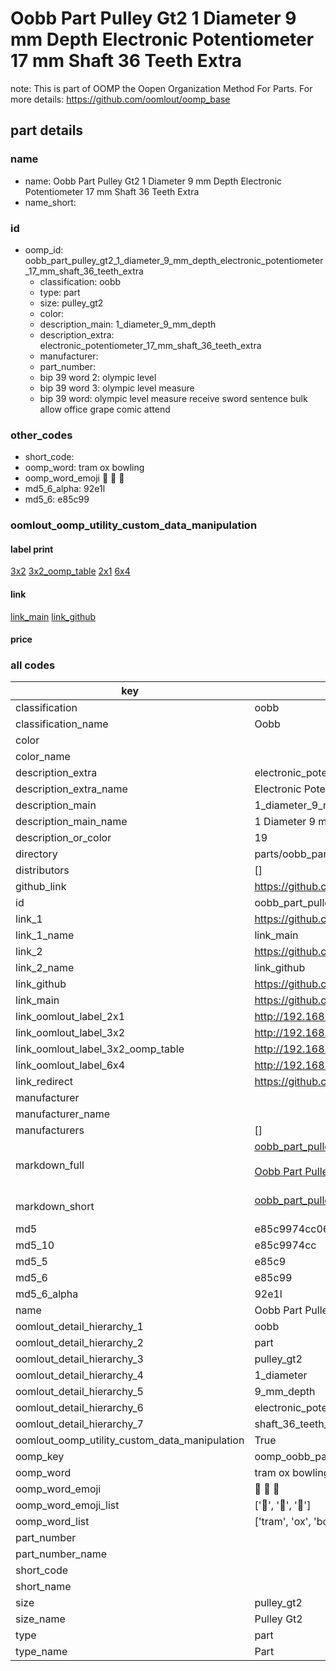# Oobb Part Pulley Gt2 1 Diameter 9 mm Depth Electronic Potentiometer 17 mm Shaft 36 Teeth Extra  

note: This is part of OOMP the Oopen Organization Method For Parts. For more details: https://github.com/oomlout/oomp_base

##  part details
  







### name
* name: Oobb Part Pulley Gt2 1 Diameter 9 mm Depth Electronic Potentiometer 17 mm Shaft 36 Teeth Extra
* name_short: 
### id
* oomp_id: oobb_part_pulley_gt2_1_diameter_9_mm_depth_electronic_potentiometer_17_mm_shaft_36_teeth_extra
  * classification: oobb
  * type: part
  * size: pulley_gt2
  * color: 
  * description_main: 1_diameter_9_mm_depth
  * description_extra: electronic_potentiometer_17_mm_shaft_36_teeth_extra
  * manufacturer: 
  * part_number: 
  * bip 39 word 2: olympic level
  * bip 39 word 3: olympic level measure
  * bip 39 word: olympic level measure receive sword sentence bulk allow office grape comic attend

### other_codes
* short_code: 
* oomp_word: tram ox bowling
* oomp_word_emoji :tram: :ox: :bowling:
* md5_6_alpha: 92e1l
* md5_6: e85c99






### oomlout_oomp_utility_custom_data_manipulation
#### label print
[3x2](http://192.168.1.245:1112/?label=oomp%2092e1l)
[3x2_oomp_table](http://192.168.1.108:1112/?label=oomp%2092e1l)
[2x1](http://192.168.1.242:1112/?label=oomp%2092e1l)
[6x4](http://192.168.1.55:1112/?label=oomp%2092e1l)    

#### link

[link_main](https://github.com/oomlout/oomlout_oomp_version_1_messy/tree/main/parts/oobb_part_pulley_gt2_1_diameter_9_mm_depth_electronic_potentiometer_17_mm_shaft_36_teeth_extra) [link_github](https://github.com/oomlout/oomlout_oomp_version_1_messy/tree/main/parts/oobb_part_pulley_gt2_1_diameter_9_mm_depth_electronic_potentiometer_17_mm_shaft_36_teeth_extra)                             

#### price







### all codes 
| key | value |  
| --- | --- |  
| classification | oobb |  
| classification_name | Oobb |  
| color |  |  
| color_name |  |  
| description_extra | electronic_potentiometer_17_mm_shaft_36_teeth_extra |  
| description_extra_name | Electronic Potentiometer 17 mm Shaft 36 Teeth Extra |  
| description_main | 1_diameter_9_mm_depth |  
| description_main_name | 1 Diameter 9 mm Depth |  
| description_or_color | 19 |  
| directory | parts/oobb_part_pulley_gt2_1_diameter_9_mm_depth_electronic_potentiometer_17_mm_shaft_36_teeth_extra |  
| distributors | [] |  
| github_link | https://github.com/oomlout/oomlout_oomp_part_src/tree/main/parts/oobb_part_pulley_gt2_1_diameter_9_mm_depth_electronic_potentiometer_17_mm_shaft_36_teeth_extra |  
| id | oobb_part_pulley_gt2_1_diameter_9_mm_depth_electronic_potentiometer_17_mm_shaft_36_teeth_extra |  
| link_1 | https://github.com/oomlout/oomlout_oomp_version_1_messy/tree/main/parts/oobb_part_pulley_gt2_1_diameter_9_mm_depth_electronic_potentiometer_17_mm_shaft_36_teeth_extra |  
| link_1_name | link_main |  
| link_2 | https://github.com/oomlout/oomlout_oomp_version_1_messy/tree/main/parts/oobb_part_pulley_gt2_1_diameter_9_mm_depth_electronic_potentiometer_17_mm_shaft_36_teeth_extra |  
| link_2_name | link_github |  
| link_github | https://github.com/oomlout/oomlout_oomp_version_1_messy/tree/main/parts/oobb_part_pulley_gt2_1_diameter_9_mm_depth_electronic_potentiometer_17_mm_shaft_36_teeth_extra |  
| link_main | https://github.com/oomlout/oomlout_oomp_version_1_messy/tree/main/parts/oobb_part_pulley_gt2_1_diameter_9_mm_depth_electronic_potentiometer_17_mm_shaft_36_teeth_extra |  
| link_oomlout_label_2x1 | http://192.168.1.242:1112/?label=oomp%2092e1l |  
| link_oomlout_label_3x2 | http://192.168.1.245:1112/?label=oomp%2092e1l |  
| link_oomlout_label_3x2_oomp_table | http://192.168.1.108:1112/?label=oomp%2092e1l |  
| link_oomlout_label_6x4 | http://192.168.1.55:1112/?label=oomp%2092e1l |  
| link_redirect | https://github.com/oomlout/oomlout_oomp_version_1_messy/tree/main/parts/oobb_part_pulley_gt2_1_diameter_9_mm_depth_electronic_potentiometer_17_mm_shaft_36_teeth_extra |  
| manufacturer |  |  
| manufacturer_name |  |  
| manufacturers | [] |  
| markdown_full | [oobb_part_pulley_gt2_1_diameter_9_mm_depth_electronic_potentiometer_17_mm_shaft_36_teeth_extra](none)<br>[](none)<br>[Oobb Part Pulley Gt2 1 Diameter 9 Mm Depth Electronic Potentiometer 17 Mm Shaft 36 Teeth Extra](none)<br><br> |  
| markdown_short | [oobb_part_pulley_gt2_1_diameter_9_mm_depth_electronic_potentiometer_17_mm_shaft_36_teeth_extra](none)<br><br> |  
| md5 | e85c9974cc06a3c30fee2b3913e02cd2 |  
| md5_10 | e85c9974cc |  
| md5_5 | e85c9 |  
| md5_6 | e85c99 |  
| md5_6_alpha | 92e1l |  
| name | Oobb Part Pulley Gt2 1 Diameter 9 mm Depth Electronic Potentiometer 17 mm Shaft 36 Teeth Extra |  
| oomlout_detail_hierarchy_1 | oobb |  
| oomlout_detail_hierarchy_2 | part |  
| oomlout_detail_hierarchy_3 | pulley_gt2 |  
| oomlout_detail_hierarchy_4 | 1_diameter |  
| oomlout_detail_hierarchy_5 | 9_mm_depth |  
| oomlout_detail_hierarchy_6 | electronic_potentiometer_17_mm |  
| oomlout_detail_hierarchy_7 | shaft_36_teeth_extra |  
| oomlout_oomp_utility_custom_data_manipulation | True |  
| oomp_key | oomp_oobb_part_pulley_gt2_1_diameter_9_mm_depth_electronic_potentiometer_17_mm_shaft_36_teeth_extra |  
| oomp_word | tram ox bowling |  
| oomp_word_emoji | :tram: :ox: :bowling: |  
| oomp_word_emoji_list | [':tram:', ':ox:', ':bowling:'] |  
| oomp_word_list | ['tram', 'ox', 'bowling'] |  
| part_number |  |  
| part_number_name |  |  
| short_code |  |  
| short_name |  |  
| size | pulley_gt2 |  
| size_name | Pulley Gt2 |  
| type | part |  
| type_name | Part |  
